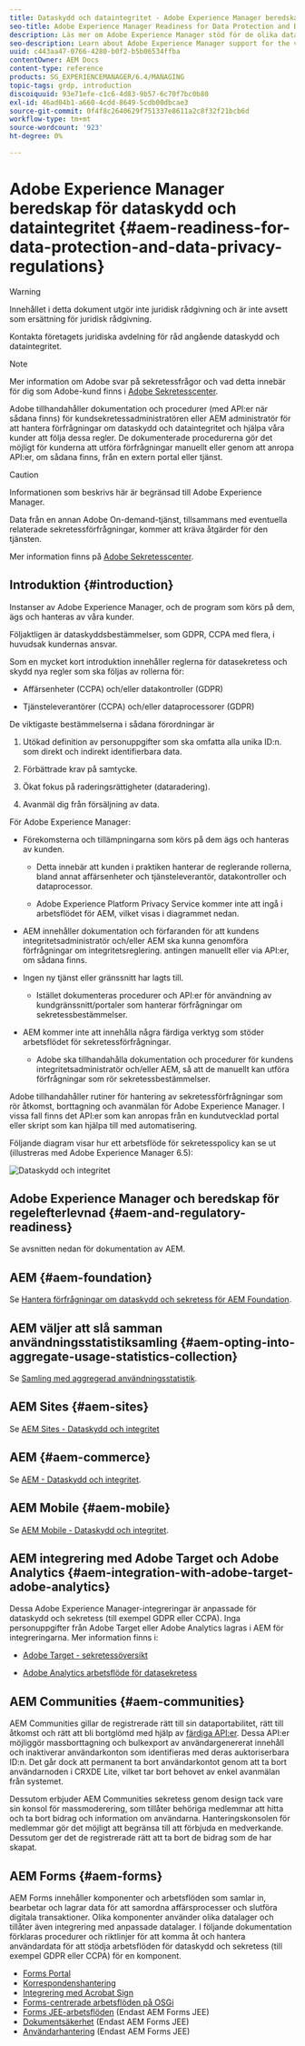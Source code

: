 ```yaml
---
title: Dataskydd och dataintegritet - Adobe Experience Manager beredskap
seo-title: Adobe Experience Manager Readiness for Data Protection and Data Privacy Regulations; such as GDPR, CCPA, etc
description: Läs mer om Adobe Experience Manager stöd för de olika dataskydds- och dataintegritetsreglerna. bland annat EU:s allmänna dataskyddsförordning (GDPR), Kaliforniens konsumentintegritetslag och hur man ska följa detta när man genomför ett nytt AEM.
seo-description: Learn about Adobe Experience Manager support for the various Data Protection and Data Privacy Regulations; including the EU General Data Protection Regulation (GDPR), the California Consumer Privacy Act and how to comply when implementing a new AEM project.
uuid: c443aa47-0766-4280-b0f2-b5b06534ffba
contentOwner: AEM Docs
content-type: reference
products: SG_EXPERIENCEMANAGER/6.4/MANAGING
topic-tags: grdp, introduction
discoiquuid: 93e71efe-c1c6-4d83-9b57-6c70f7bc0b80
exl-id: 46ad04b1-a660-4cdd-8649-5cdb00dbcae3
source-git-commit: 0f4f8c2640629f751337e8611a2c8f32f21bcb6d
workflow-type: tm+mt
source-wordcount: '923'
ht-degree: 0%

---
```


# Adobe Experience Manager beredskap för dataskydd och dataintegritet {#aem-readiness-for-data-protection-and-data-privacy-regulations}

>[!WARNING]
>
>Innehållet i detta dokument utgör inte juridisk rådgivning och är inte avsett som ersättning för juridisk rådgivning.
>
>Kontakta företagets juridiska avdelning för råd angående dataskydd och dataintegritet.

>[!NOTE]
>
>Mer information om Adobe svar på sekretessfrågor och vad detta innebär för dig som Adobe-kund finns i [Adobe Sekretesscenter](https://www.adobe.com/privacy.html).

Adobe tillhandahåller dokumentation och procedurer (med API:er när sådana finns) för kundsekretessadministratören eller AEM administratör för att hantera förfrågningar om dataskydd och dataintegritet och hjälpa våra kunder att följa dessa regler. De dokumenterade procedurerna gör det möjligt för kunderna att utföra förfrågningar manuellt eller genom att anropa API:er, om sådana finns, från en extern portal eller tjänst.

>[!CAUTION]
>
>Informationen som beskrivs här är begränsad till Adobe Experience Manager.
>
>Data från en annan Adobe On-demand-tjänst, tillsammans med eventuella relaterade sekretessförfrågningar, kommer att kräva åtgärder för den tjänsten.
>
>Mer information finns på [Adobe Sekretesscenter](https://www.adobe.com/privacy.html).

## Introduktion {#introduction}

Instanser av Adobe Experience Manager, och de program som körs på dem, ägs och hanteras av våra kunder.

Följaktligen är dataskyddsbestämmelser, som GDPR, CCPA med flera, i huvudsak kundernas ansvar.

Som en mycket kort introduktion innehåller reglerna för datasekretess och skydd nya regler som ska följas av rollerna för:

* Affärsenheter (CCPA) och/eller datakontroller (GDPR)

* Tjänsteleverantörer (CCPA) och/eller dataprocessorer (GDPR)

De viktigaste bestämmelserna i sådana förordningar är

1. Utökad definition av personuppgifter som ska omfatta alla unika ID:n. som direkt och indirekt identifierbara data.

2. Förbättrade krav på samtycke.

3. Ökat fokus på raderingsrättigheter (dataradering).

4. Avanmäl dig från försäljning av data.

För Adobe Experience Manager:

* Förekomsterna och tillämpningarna som körs på dem ägs och hanteras av kunden.

   * Detta innebär att kunden i praktiken hanterar de reglerande rollerna, bland annat affärsenheter och tjänsteleverantör, datakontroller och dataprocessor.

   * Adobe Experience Platform Privacy Service kommer inte att ingå i arbetsflödet för AEM, vilket visas i diagrammet nedan.

* AEM innehåller dokumentation och förfaranden för att kundens integritetsadministratör och/eller AEM ska kunna genomföra förfrågningar om integritetsreglering. antingen manuellt eller via API:er, om sådana finns.

* Ingen ny tjänst eller gränssnitt har lagts till.

   * Istället dokumenteras procedurer och API:er för användning av kundgränssnitt/portaler som hanterar förfrågningar om sekretessbestämmelser.

* AEM kommer inte att innehålla några färdiga verktyg som stöder arbetsflödet för sekretessförfrågningar.

   * Adobe ska tillhandahålla dokumentation och procedurer för kundens integritetsadministratör och/eller AEM, så att de manuellt kan utföra förfrågningar som rör sekretessbestämmelser.

Adobe tillhandahåller rutiner för hantering av sekretessförfrågningar som rör åtkomst, borttagning och avanmälan för Adobe Experience Manager. I vissa fall finns det API:er som kan anropas från en kundutvecklad portal eller skript som kan hjälpa till med automatisering.

Följande diagram visar hur ett arbetsflöde för sekretesspolicy kan se ut (illustreras med Adobe Experience Manager 6.5):

![Dataskydd och integritet](assets/data-protection-and-privacy-01.png)

## Adobe Experience Manager och beredskap för regelefterlevnad {#aem-and-regulatory-readiness}

Se avsnitten nedan för dokumentation av AEM.

## AEM {#aem-foundation}

Se [Hantera förfrågningar om dataskydd och sekretess för AEM Foundation](/help/sites-administering/handling-gdpr-requests-for-aem-platform.md).

## AEM väljer att slå samman användningsstatistiksamling {#aem-opting-into-aggregate-usage-statistics-collection}

Se [Samling med aggregerad användningsstatistik](/help/sites-deploying/opt-in-aggregated-usage-statistics.md).

## AEM Sites {#aem-sites}

Se [AEM Sites - Dataskydd och integritet](/help/sites-administering/gdpr-compliance-sites.md)

## AEM {#aem-commerce}

Se [AEM - Dataskydd och integritet](/help/sites-administering/gdpr-compliance-commerce.md).

## AEM Mobile {#aem-mobile}

Se [AEM Mobile - Dataskydd och integritet](/help/mobile/aem-mobile-gdpr-compliance.md).

## AEM integrering med Adobe Target och Adobe Analytics {#aem-integration-with-adobe-target-adobe-analytics}

Dessa Adobe Experience Manager-integreringar är anpassade för dataskydd och sekretess (till exempel GDPR eller CCPA). Inga personuppgifter från Adobe Target eller Adobe Analytics lagras i AEM för integreringarna.
Mer information finns i:

* [Adobe Target - sekretessöversikt](https://experienceleague.adobe.com/docs/target/using/implement-target/before-implement/privacy/privacy.html)

* [Adobe Analytics arbetsflöde för datasekretess](https://experienceleague.adobe.com/docs/analytics/admin/data-governance/an-gdpr-workflow.html)

## AEM Communities {#aem-communities}

AEM Communities gillar de registrerade rätt till sin dataportabilitet, rätt till åtkomst och rätt att bli bortglömd med hjälp av [färdiga API:er](/help/communities/user-ugc-management-service.md). Dessa API:er möjliggör massborttagning och bulkexport av användargenererat innehåll och inaktiverar användarkonton som identifieras med deras auktoriserbara ID:n. Det går dock att permanent ta bort användarkontot genom att ta bort användarnoden i CRXDE Lite, vilket tar bort behovet av enkel avanmälan från systemet.

Dessutom erbjuder AEM Communities sekretess genom design tack vare sin konsol för massmoderering, som tillåter behöriga medlemmar att hitta och ta bort bidrag och information om användarna. Hanteringskonsolen för medlemmar gör det möjligt att begränsa till att förbjuda en medverkande. Dessutom ger det de registrerade rätt att ta bort de bidrag som de har skapat.

## AEM Forms {#aem-forms}

AEM Forms innehåller komponenter och arbetsflöden som samlar in, bearbetar och lagrar data för att samordna affärsprocesser och slutföra digitala transaktioner. Olika komponenter använder olika datalager och tillåter även integrering med anpassade datalager. I följande dokumentation förklaras procedurer och riktlinjer för att komma åt och hantera användardata för att stödja arbetsflöden för dataskydd och sekretess (till exempel GDPR eller CCPA) för en komponent.

* [Forms Portal](/help/forms/using/forms-portal-handling-user-data.md)
* [Korrespondenshantering](/help/forms/using/correspondence-management-handling-user-data.md)
* [Integrering med Acrobat Sign](/help/forms/using/integration-adobe-sign-handling-user-data.md)
* [Forms-centrerade arbetsflöden på OSGi](/help/forms/using/forms-workflow-osgi-handling-user-data.md)
* [Forms JEE-arbetsflöden](/help/forms/using/forms-workflow-jee-handling-user-data.md) (Endast AEM Forms JEE)
* [Dokumentsäkerhet](/help/forms/using/document-security-handling-user-data.md) (Endast AEM Forms JEE)
* [Användarhantering](/help/forms/using/user-management-handling-user-data.md) (Endast AEM Forms JEE)
